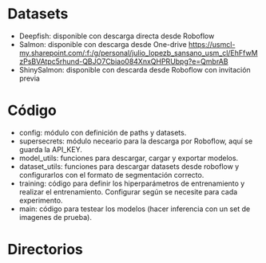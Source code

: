 # Datasets
- Deepfish: disponible con descarga directa desde Roboflow
- Salmon: disponible con descarga desde One-drive https://usmcl-my.sharepoint.com/:f:/g/personal/julio_lopezb_sansano_usm_cl/EhFfwMzPsBVAtpc5rhund-QBJO7Cbiao084XnxQHPRUbpg?e=QmbrAB
- ShinySalmon: disponible con descarda desde Roboflow con invitación previa

# Código
- config: módulo con definición de paths y datasets.
- supersecrets: módulo neceario para la descarga por Roboflow, aquí se guarda la API_KEY.
- model_utils: funciones para descargar, cargar y exportar modelos.
- dataset_utils: funciones para descargar datasets desde roboflow y configurarlos con el formato de segmentación correcto.
- training: código para definir los hiperparámetros de entrenamiento y realizar el entrenamiento. Configurar según se necesite para cada experimento.
- main: código para testear los modelos (hacer inferencia con un set de imagenes de prueba).

# Directorios
